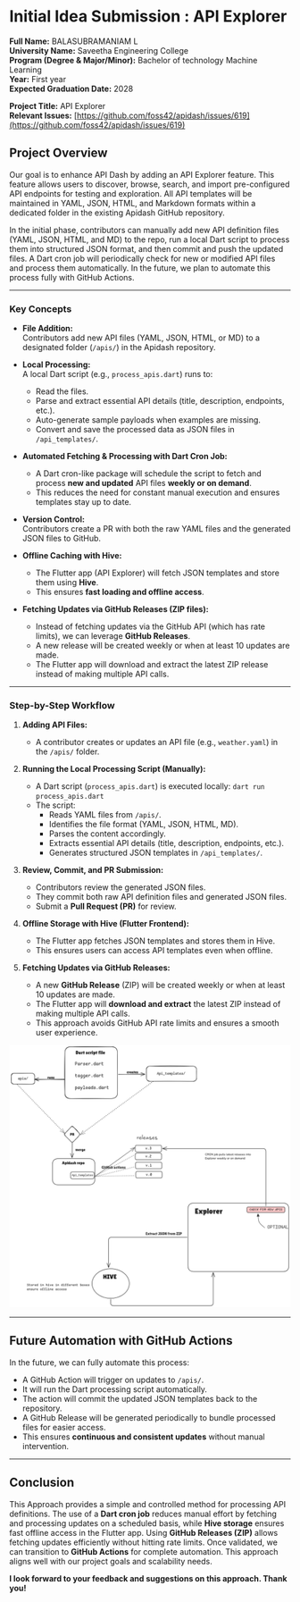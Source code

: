 # **Initial Idea Submission : API Explorer**

**Full Name:** BALASUBRAMANIAM L  
**University Name:** Saveetha Engineering College  
**Program (Degree & Major/Minor):** Bachelor of technology Machine Learning  
**Year:** First year  
**Expected Graduation Date:** 2028

**Project Title:** API Explorer  
**Relevant Issues:** [https://github.com/foss42/apidash/issues/619](https://github.com/foss42/apidash/issues/619)

## **Project Overview**

Our goal is to enhance API Dash by adding an API Explorer feature. This feature allows users to discover, browse, search, and import pre-configured API endpoints for testing and exploration. All API templates will be maintained in YAML, JSON, HTML, and Markdown formats within a dedicated folder in the existing Apidash GitHub repository.

In the initial phase, contributors can manually add new API definition files (YAML, JSON, HTML, and MD) to the repo, run a local Dart script to process them into structured JSON format, and then commit and push the updated files. A Dart cron job will periodically check for new or modified API files and process them automatically. In the future, we plan to automate this process fully with GitHub Actions.

---

### **Key Concepts**

- **File Addition:**  
  Contributors add new API files (YAML, JSON, HTML, or MD) to a designated folder (`/apis/`) in the Apidash repository.

- **Local Processing:**  
  A local Dart script (e.g., `process_apis.dart`) runs to:
  - Read the files.
  - Parse and extract essential API details (title, description, endpoints, etc.).
  - Auto-generate sample payloads when examples are missing.
  - Convert and save the processed data as JSON files in `/api_templates/`.

- **Automated Fetching & Processing with Dart Cron Job:**  
  - A Dart cron-like package will schedule the script to fetch and process **new and updated** API files **weekly or on demand**.
  - This reduces the need for constant manual execution and ensures templates stay up to date.

- **Version Control:**  
  Contributors create a PR with both the raw YAML files and the generated JSON files to GitHub.

- **Offline Caching with Hive:**  
  - The Flutter app (API Explorer) will fetch JSON templates and store them using **Hive**.
  - This ensures **fast loading and offline access**.

- **Fetching Updates via GitHub Releases (ZIP files):**  
  - Instead of fetching updates via the GitHub API (which has rate limits), we can leverage **GitHub Releases**.
  - A new release will be created weekly or when at least 10 updates are made.
  - The Flutter app will download and extract the latest ZIP release instead of making multiple API calls.

---

### **Step-by-Step Workflow**

1. **Adding API Files:**
   - A contributor creates or updates an API file (e.g., `weather.yaml`) in the `/apis/` folder.

2. **Running the Local Processing Script (Manually):**
   - A Dart script (`process_apis.dart`) is executed locally:
     `dart run process_apis.dart`
   - The script:
     - Reads YAML files from `/apis/`.
     - Identifies the file format (YAML, JSON, HTML, MD).
     - Parses the content accordingly.
     - Extracts essential API details (title, description, endpoints, etc.).
     - Generates structured JSON templates in `/api_templates/`.

3. **Review, Commit, and PR Submission:**
   - Contributors review the generated JSON files.
   - They commit both raw API definition files and generated JSON files.
   - Submit a **Pull Request (PR)** for review.

4. **Offline Storage with Hive (Flutter Frontend):**
   - The Flutter app fetches JSON templates and stores them in Hive.
   - This ensures users can access API templates even when offline.

5. **Fetching Updates via GitHub Releases:**
   - A new **GitHub Release** (ZIP) will be created weekly or when at least 10 updates are made.
   - The Flutter app will **download and extract** the latest ZIP instead of making multiple API calls.
   - This approach avoids GitHub API rate limits and ensures a smooth user experience.



![alt text](images/API_EXPLORER_WORKFLOW.png)

---

## **Future Automation with GitHub Actions**

In the future, we can fully automate this process:

- A GitHub Action will trigger on updates to `/apis/`.
- It will run the Dart processing script automatically.
- The action will commit the updated JSON templates back to the repository.
- A GitHub Release will be generated periodically to bundle processed files for easier access.
- This ensures **continuous and consistent updates** without manual intervention.

---

## **Conclusion**

This Approach provides a simple and controlled method for processing API definitions. The use of a **Dart cron job** reduces manual effort by fetching and processing updates on a scheduled basis, while **Hive storage** ensures fast offline access in the Flutter app. Using **GitHub Releases (ZIP)** allows fetching updates efficiently without hitting rate limits. Once validated, we can transition to **GitHub Actions** for complete automation. This approach aligns well with our project goals and scalability needs.

**I look forward to your feedback and suggestions on this approach. Thank you!**
